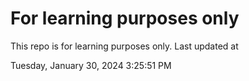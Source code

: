# For learning purposes only
This repo is for learning purposes only.
Last updated at

Tuesday, January 30, 2024 3:25:51 PM

